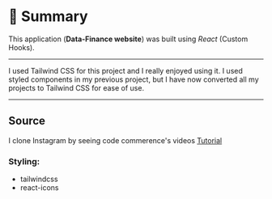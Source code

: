 # 📣 **Summary**

This application (**Data-Finance website**) was built using _React_ (Custom Hooks).

---

I used Tailwind CSS for this project and I really enjoyed using it. I used styled components in my previous project, but I have now converted all my projects to Tailwind CSS for ease of use.

---

## Source

I clone Instagram by seeing code commerence's videos [Tutorial](https://www.youtube.com/watch?v=ZU-drSVodBw&list=PLaPfwr_iF3CZ-WHJQFeHD0aZaJJDg-M7K&index=29)

### **Styling:**

- tailwindcss
- react-icons
